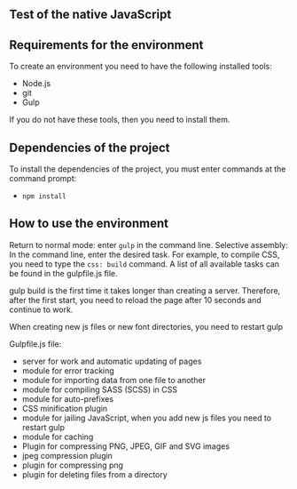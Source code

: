 ## Test of the native JavaScript
## Requirements for the environment
To create an environment you need to have the following installed tools:
- Node.js
- git
- Gulp

If you do not have these tools, then you need to install them.

## Dependencies of the project
To install the dependencies of the project, you must enter commands at the command prompt:
- `npm install`

## How to use the environment
Return to normal mode: enter `gulp` in the command line.
Selective assembly: In the command line, enter the desired task. For example, to compile CSS, you need to type the `css: build` command. A list of all available tasks can be found in the gulpfile.js file.

gulp build is the first time it takes longer than creating a server. Therefore, after the first start, you need to reload the page after 10 seconds and continue to work.

When creating new js files or new font directories, you need to restart gulp

Gulpfile.js file:
- server for work and automatic updating of pages
- module for error tracking
- module for importing data from one file to another
- module for compiling SASS (SCSS) in CSS
- module for auto-prefixes
- CSS minification plugin
- module for jailing JavaScript, when you add new js files you need to restart gulp
- module for caching
- Plugin for compressing PNG, JPEG, GIF and SVG images
- jpeg compression plugin
- plugin for compressing png
- plugin for deleting files from a directory
